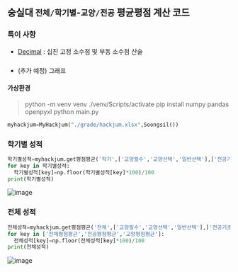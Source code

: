 ## 숭실대 `전체/학기별`-`교양/전공` 평균평점 계산 코드

### 특이 사항
* [Decimal](https://docs.python.org/ko/3/library/decimal.html) : 십진 고정 소수점 및 부동 소수점 산술
### 
* (추가 예정) 그래프 

#### 가상환경
> python -m venv venv
> ./venv/Scripts/activate
> pip install numpy pandas openpyxl
> python main.py

```Python
myhackjum=MyHackjum("./grade/hackjum.xlsx",Soongsil())
```
### 학기별 성적
```Python
학기별성적=myhackjum.get평점평균('학기',['교양필수','교양선택','일반선택'],['전공기초','전공필수','전공선택','융합필수'])
for key in 학기별성적:
  학기별성적[key]=np.floor(학기별성적[key]*100)/100
print(학기별성적)
```
![image]("https://github.com/Eundms/SSU_HackjumCalculator/blob/master/img/%ED%95%99%EA%B8%B0%EB%B3%84%EC%84%B1%EC%A0%81.png")

### 전체 성적
```Python
전체성적=myhackjum.get평점평균('전체',['교양필수','교양선택','일반선택'],['전공기초','전공필수','전공선택','융합필수'])
for key in ['전체평점평균','전공평점평균','교양평점평균']:
  전체성적[key]=np.floor(전체성적[key]*100)/100
print(전체성적)
```
![image]("https://github.com/Eundms/SSU_HackjumCalculator/blob/master/img/%EC%A0%84%EC%B2%B4%EC%84%B1%EC%A0%81.png")
